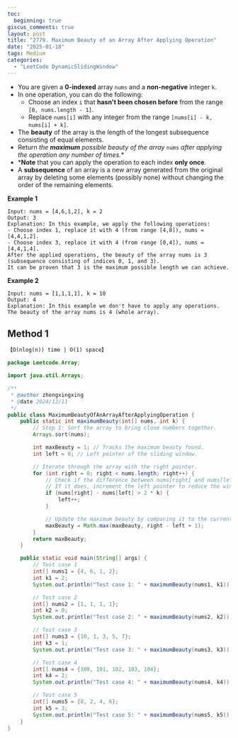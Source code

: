 ```yaml
---
toc:
  beginning: true
giscus_comments: true
layout: post
title: "2779. Maximum Beauty of an Array After Applying Operation"
date: "2025-01-18"
tags: Medium
categories:
  - "LeetCode DynamicSlidingWindow"
---
```



- You are given a **0-indexed** array `nums` and a **non-negative** integer `k`.
- In one operation, you can do the following:
  - Choose an index `i` that **hasn't been chosen before** from the range `[0, nums.length - 1]`.
  - Replace `nums[i]` with any integer from the range `[nums[i] - k, nums[i] + k]`.
- The **beauty** of the array is the length of the longest subsequence consisting of equal elements.
- Return *the **maximum** possible beauty of the array* `nums` *after applying the operation any number of times.**
- ***Note** that you can apply the operation to each index **only once**.
- A **subsequence** of an array is a new array generated from the original array by deleting some elements (possibly none) without changing the order of the remaining elements.

**Example 1**

```
Input: nums = [4,6,1,2], k = 2
Output: 3
Explanation: In this example, we apply the following operations:
- Choose index 1, replace it with 4 (from range [4,8]), nums = [4,4,1,2].
- Choose index 3, replace it with 4 (from range [0,4]), nums = [4,4,1,4].
After the applied operations, the beauty of the array nums is 3 (subsequence consisting of indices 0, 1, and 3).
It can be proven that 3 is the maximum possible length we can achieve.
```

**Example 2**

```
Input: nums = [1,1,1,1], k = 10
Output: 4
Explanation: In this example we don't have to apply any operations.
The beauty of the array nums is 4 (whole array).
```

## Method 1

```tex
【O(nlog(n)) time | O(1) space】
```

```java
package Leetcode.Array;

import java.util.Arrays;

/**
 * @author zhengxingxing
 * @date 2024/12/11
 */
public class MaximumBeautyOfAnArrayAfterApplyingOperation {
    public static int maximumBeauty(int[] nums, int k) {
        // Step 1: Sort the array to bring close numbers together.
        Arrays.sort(nums);

        int maxBeauty = 1; // Tracks the maximum beauty found.
        int left = 0; // Left pointer of the sliding window.

        // Iterate through the array with the right pointer.
        for (int right = 0; right < nums.length; right++) {
            // Check if the difference between nums[right] and nums[left] exceeds 2 * k.
            // If it does, increment the left pointer to reduce the window size.
            if (nums[right] - nums[left] > 2 * k) {
                left++;
            }

            // Update the maximum beauty by comparing it to the current window size.
            maxBeauty = Math.max(maxBeauty, right - left + 1);
        }
        return maxBeauty;
    }

    public static void main(String[] args) {
        // Test case 1
        int[] nums1 = {4, 6, 1, 2};
        int k1 = 2;
        System.out.println("Test case 1: " + maximumBeauty(nums1, k1)); // Expected: 3

        // Test case 2
        int[] nums2 = {1, 1, 1, 1};
        int k2 = 0;
        System.out.println("Test case 2: " + maximumBeauty(nums2, k2)); // Expected: 4

        // Test case 3
        int[] nums3 = {10, 1, 3, 5, 7};
        int k3 = 1;
        System.out.println("Test case 3: " + maximumBeauty(nums3, k3)); // Expected: 2

        // Test case 4
        int[] nums4 = {100, 101, 102, 103, 104};
        int k4 = 2;
        System.out.println("Test case 4: " + maximumBeauty(nums4, k4)); // Expected: 5

        // Test case 5
        int[] nums5 = {8, 2, 4, 6};
        int k5 = 3;
        System.out.println("Test case 5: " + maximumBeauty(nums5, k5)); // Expected: 4
    }
}

```











